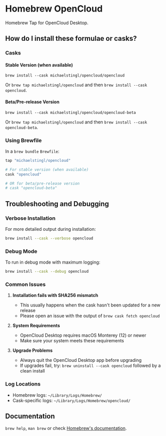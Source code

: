 # Homebrew OpenCloud

Homebrew Tap for OpenCloud Desktop.

## How do I install these formulae or casks?

### Casks

#### Stable Version (when available)

`brew install --cask michaelstingl/opencloud/opencloud`

Or `brew tap michaelstingl/opencloud` and then `brew install --cask opencloud`.

#### Beta/Pre-release Version

`brew install --cask michaelstingl/opencloud/opencloud-beta`

Or `brew tap michaelstingl/opencloud` and then `brew install --cask opencloud-beta`.

### Using Brewfile

In a `brew bundle` `Brewfile`:

```ruby
tap "michaelstingl/opencloud"

# For stable version (when available)
cask "opencloud"

# OR for beta/pre-release version
# cask "opencloud-beta"
```

## Troubleshooting and Debugging

### Verbose Installation

For more detailed output during installation:

```bash
brew install --cask --verbose opencloud
```

### Debug Mode

To run in debug mode with maximum logging:

```bash
brew install --cask --debug opencloud
```

### Common Issues

1. **Installation fails with SHA256 mismatch**
   - This usually happens when the cask hasn't been updated for a new release
   - Please open an issue with the output of `brew cask fetch opencloud`

2. **System Requirements**
   - OpenCloud Desktop requires macOS Monterey (12) or newer
   - Make sure your system meets these requirements

3. **Upgrade Problems**
   - Always quit the OpenCloud Desktop app before upgrading
   - If upgrades fail, try: `brew uninstall --cask opencloud` followed by a clean install

### Log Locations

- Homebrew logs: `~/Library/Logs/Homebrew/`
- Cask-specific logs: `~/Library/Logs/Homebrew/opencloud/`

## Documentation

`brew help`, `man brew` or check [Homebrew's documentation](https://docs.brew.sh).
